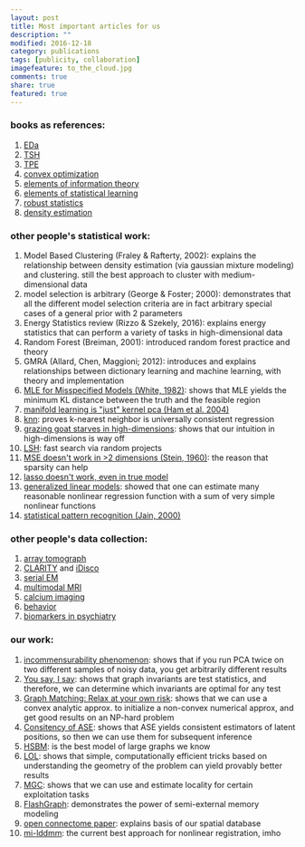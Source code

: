 ```yaml
---
layout: post
title: Most important articles for us
description: ""
modified: 2016-12-18
category: publications
tags: [publicity, collaboration]
imagefeature: to_the_cloud.jpg
comments: true
share: true
featured: true
---
```


### books as references:

1. [EDa](https://www.amazon.com/Exploratory-Data-Analysis-John-Tukey/dp/0201076160)
1. [TSH](https://www.amazon.com/Testing-Statistical-Hypotheses-Springer-Statistics-ebook/dp/B00DZ0O04O/ref=sr_1_1?s=books&ie=UTF8&qid=1482089959&sr=1-1&keywords=9780387276052)
1. [TPE](https://www.amazon.com/Theory-Point-Estimation-Springer-Statistics/dp/0387985026/ref=asap_bc?ie=UTF8)
1. [convex optimization](https://www.amazon.com/Convex-Optimization-Stephen-Boyd/dp/0521833787/ref=sr_1_1?s=books&ie=UTF8&qid=1482090079&sr=1-1&keywords=convex+optimization)
1. [elements of information theory](https://www.amazon.com/Elements-Information-Theory-Telecommunications-Processing/dp/0471241954/ref=sr_1_1?s=books&ie=UTF8&qid=1482090107&sr=1-1&keywords=cover+and+thomas+information)
1. [elements of statistical learning](http://statweb.stanford.edu/~tibs/ElemStatLearn/)
1. [robust statistics](http://sanghv.com/download/soft/machine%20learning,%20artificial%20intelligence,%20mathematics%20ebooks/math/statistics/robust%20statistics%20(2nd,%202009).pdf)
1. [density estimation](https://www.amazon.com/Density-Estimation-Statistics-Data-Analysis/dp/0412246201)


### other people's statistical work:

1. Model Based Clustering (Fraley & Rafterty, 2002): explains the relationship between  density estimation (via gaussian mixture modeling) and clustering.  still the best approach to cluster with medium-dimensional data
7. model selection is arbitrary (George & Foster; 2000): demonstrates that all the different model selection criteria are in fact arbitrary special cases of a general prior with 2 parameters
3. Energy Statistics review (Rizzo & Szekely, 2016): explains energy statistics that can perform a variety of tasks in high-dimensional data
4. Random Forest (Breiman, 2001): introduced random forest practice and theory
5. GMRA (Allard, Chen, Maggioni; 2012): introduces and explains relationships between dictionary learning and machine learning, with theory and implementation
6. [MLE for Misspecified Models (White, 1982)](https://www.jstor.org/stable/1912526?seq=1#page_scan_tab_contents): shows that MLE yields the minimum KL distance between the truth and the feasible region 
7. [manifold learning is "just" kernel pca (Ham et al. 2004)](http://dl.acm.org/citation.cfm?id=1015417)
10. [knn](http://projecteuclid.org/euclid.aos/1176343886): proves k-nearest neighbor is universally consistent regression
8. [grazing goat starves in high-dimensions](http://www.jstor.org/stable/2686517?origin=JSTOR-pdf): shows that our intuition in high-dimensions is way off
9. [LSH](http://www.cs.princeton.edu/courses/archive/spring13/cos598C/Gionis.pdf): fast search via random projects
1. [MSE doesn't work in >2 dimensions (Stein, 1960)](https://projecteuclid.org/euclid.bsmsp/1200501656): the reason that sparsity can help
1. [lasso doesn't work, even in true model](https://arxiv.org/abs/1511.01957)
1. [generalized linear models](http://projecteuclid.org/download/pdf_1/euclid.ss/1177013604): showed that one can estimate many reasonable nonlinear regression function with a sum of very simple nonlinear functions
1. [statistical pattern recognition (Jain, 2000)](http://ieeexplore.ieee.org/document/824819/)


### other people's data collection:

1. [array tomograph](http://cshprotocols.cshlp.org/content/2010/11/pdb.top89.full.pdf+html)
1. [CLARITY](http://www.nature.com/nmeth/journal/v10/n6/full/nmeth.2481.html) and [iDisco](http://www.cell.com/abstract/S0092-8674(14)01297-5)
1. [serial EM](http://www.nature.com/nature/journal/v471/n7337/abs/nature09802.html)
1. [multimodal MRI](http://www.nature.com/nmeth/journal/v10/n6/abs/nmeth.2482.html)
1. [calcium imaging](http://www.nature.com/nmeth/journal/vaop/ncurrent/full/nmeth.3040.html)
1. [behavior](http://science.sciencemag.org/content/344/6182/386.long)
1. [biomarkers in psychiatry](https://www.researchgate.net/profile/Karen_Seymour2/publication/261507750_Consensus_Report_of_the_APA_Work_Group_on_Neuroimaging_Markers_of_Psychiatric_Disorders/links/0c9605346a4d865d9b000000.pdf)

### our work:

1. [incommensurability phenomenon](http://link.springer.com/article/10.1007/s00357-016-9203-9): shows that if you run PCA twice on two different samples of noisy data, you get arbitrarily different results
1. [You say, I say](http://www.cis.jhu.edu/~parky/CEP-Publications/scgn-21-2.pdf): shows that graph invariants are test statistics, and therefore, we can determine which invariants are optimal for any test
1. [Graph Matching: Relax at your own risk](http://ieeexplore.ieee.org/document/7091002/): shows that we can use a convex analytic approx. to initialize a non-convex numerical approx, and get good results on an NP-hard problem
1. [Consitency of ASE](http://amstat.tandfonline.com/doi/abs/10.1080/01621459.2012.699795): shows that ASE yields consistent estimators of latent positions, so then we can use them for subsequent inference
1. [HSBM](http://ieeexplore.ieee.org/document/7769223/): is the best model of large graphs we know
2. [LOL](https://github.com/neurodata/LOL): shows that simple, computationally efficient tricks based on understanding the geometry of the problem can yield provably better results
1. [MGC](https://www.overleaf.com/read/ygghvtgftzpp): shows that we can use and estimate locality for certain exploitation tasks
1. [FlashGraph](https://arxiv.org/abs/1408.0500): demonstrates the power of semi-external memory modeling
1. [open connectome paper](https://arxiv.org/abs/1306.3543): explains basis of our spatial database
1. [mi-lddmm](https://arxiv.org/abs/1612.00356): the current best approach for nonlinear registration, imho
